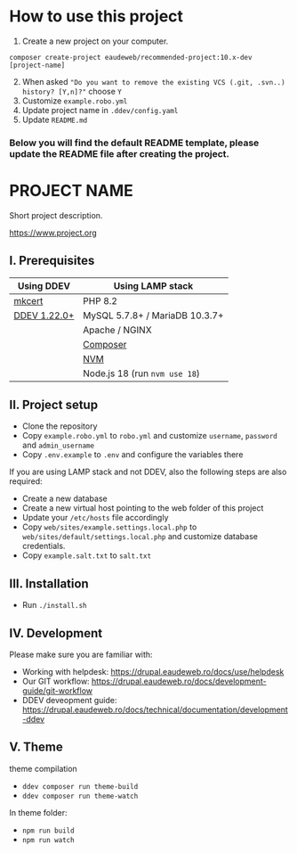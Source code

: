 # How to use this project

1. Create a new project on your computer.

```
composer create-project eaudeweb/recommended-project:10.x-dev [project-name]
```

2. When asked `"Do you want to remove the existing VCS (.git, .svn..) history? [Y,n]?"` choose `Y`
3. Customize `example.robo.yml`
4. Update project name in `.ddev/config.yaml`
5. Update `README.md`

### Below you will find the default README template, please update the README file after creating the project.

# PROJECT NAME

Short project description.

https://www.project.org

## I. Prerequisites

| Using DDEV                                                                | Using LAMP stack                     |
| ------------------------------------------------------------------------- | ------------------------------------ |
| [mkcert](https://github.com/FiloSottile/mkcert?tab=readme-ov-file#mkcert) | PHP 8.2                              |
| [DDEV 1.22.0+](https://ddev.com/get-started)                              | MySQL 5.7.8+ / MariaDB 10.3.7+       |
|                                                                           | Apache / NGINX                       |
|                                                                           | [Composer](https://getcomposer.org)  |
|                                                                           | [NVM](https://github.com/nvm-sh/nvm) |
|                                                                           | Node.js 18 (run `nvm use 18`)        |

## II. Project setup

- Clone the repository
- Copy `example.robo.yml` to `robo.yml` and customize `username`, `password` and `admin_username`
- Copy `.env.example` to `.env` and configure the variables there

If you are using LAMP stack and not DDEV, also the following steps are also required:

- Create a new database
- Create a new virtual host pointing to the web folder of this project
- Update your `/etc/hosts` file accordingly
- Copy `web/sites/example.settings.local.php` to `web/sites/default/settings.local.php` and customize database credentials.
- Copy `example.salt.txt` to `salt.txt`

## III. Installation

- Run `./install.sh`

## IV. Development

Please make sure you are familiar with:

- Working with helpdesk: https://drupal.eaudeweb.ro/docs/use/helpdesk
- Our GIT workflow: https://drupal.eaudeweb.ro/docs/development-guide/git-workflow
- DDEV deveopment guide: https://drupal.eaudeweb.ro/docs/technical/documentation/development-ddev

## V. Theme

theme compilation

- `ddev composer run theme-build`
- `ddev composer run theme-watch`

In theme folder:

- `npm run build`
- `npm run watch`
